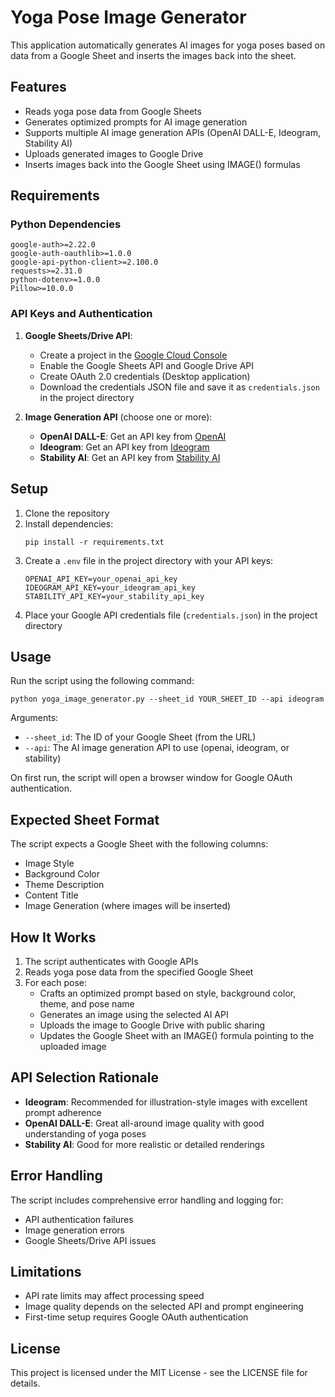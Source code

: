 # Yoga Pose Image Generator

This application automatically generates AI images for yoga poses based on data from a Google Sheet and inserts the images back into the sheet.

## Features

- Reads yoga pose data from Google Sheets
- Generates optimized prompts for AI image generation
- Supports multiple AI image generation APIs (OpenAI DALL-E, Ideogram, Stability AI)
- Uploads generated images to Google Drive
- Inserts images back into the Google Sheet using IMAGE() formulas

## Requirements

### Python Dependencies

```
google-auth>=2.22.0
google-auth-oauthlib>=1.0.0
google-api-python-client>=2.100.0
requests>=2.31.0
python-dotenv>=1.0.0
Pillow>=10.0.0
```

### API Keys and Authentication

1. **Google Sheets/Drive API**:
   - Create a project in the [Google Cloud Console](https://console.cloud.google.com/)
   - Enable the Google Sheets API and Google Drive API
   - Create OAuth 2.0 credentials (Desktop application)
   - Download the credentials JSON file and save it as `credentials.json` in the project directory

2. **Image Generation API** (choose one or more):
   - **OpenAI DALL-E**: Get an API key from [OpenAI](https://platform.openai.com/)
   - **Ideogram**: Get an API key from [Ideogram](https://ideogram.ai/)
   - **Stability AI**: Get an API key from [Stability AI](https://stability.ai/)

## Setup

1. Clone the repository
2. Install dependencies:
   ```
   pip install -r requirements.txt
   ```
3. Create a `.env` file in the project directory with your API keys:
   ```
   OPENAI_API_KEY=your_openai_api_key
   IDEOGRAM_API_KEY=your_ideogram_api_key
   STABILITY_API_KEY=your_stability_api_key
   ```
4. Place your Google API credentials file (`credentials.json`) in the project directory

## Usage

Run the script using the following command:

```
python yoga_image_generator.py --sheet_id YOUR_SHEET_ID --api ideogram
```

Arguments:
- `--sheet_id`: The ID of your Google Sheet (from the URL)
- `--api`: The AI image generation API to use (openai, ideogram, or stability)

On first run, the script will open a browser window for Google OAuth authentication.

## Expected Sheet Format

The script expects a Google Sheet with the following columns:
- Image Style
- Background Color
- Theme Description
- Content Title
- Image Generation (where images will be inserted)

## How It Works

1. The script authenticates with Google APIs
2. Reads yoga pose data from the specified Google Sheet
3. For each pose:
   - Crafts an optimized prompt based on style, background color, theme, and pose name
   - Generates an image using the selected AI API
   - Uploads the image to Google Drive with public sharing
   - Updates the Google Sheet with an IMAGE() formula pointing to the uploaded image

## API Selection Rationale

- **Ideogram**: Recommended for illustration-style images with excellent prompt adherence
- **OpenAI DALL-E**: Great all-around image quality with good understanding of yoga poses
- **Stability AI**: Good for more realistic or detailed renderings

## Error Handling

The script includes comprehensive error handling and logging for:
- API authentication failures
- Image generation errors
- Google Sheets/Drive API issues

## Limitations

- API rate limits may affect processing speed
- Image quality depends on the selected API and prompt engineering
- First-time setup requires Google OAuth authentication

## License

This project is licensed under the MIT License - see the LICENSE file for details.